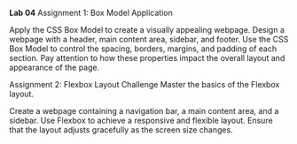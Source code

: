 **Lab 04**
Assignment 1: Box Model Application

Apply the CSS Box Model to create a visually appealing webpage.
Design a webpage with a header, main content area, sidebar, and footer. Use the CSS Box Model to control the spacing, borders, margins, and padding of each section. Pay attention to how these properties impact the overall layout and appearance of the page.


Assignment 2: Flexbox Layout Challenge
Master the basics of the Flexbox layout.

Create a webpage containing a navigation bar, a main content area, and a sidebar. Use Flexbox to achieve a responsive and flexible layout. Ensure that the layout adjusts gracefully as the screen size changes.

